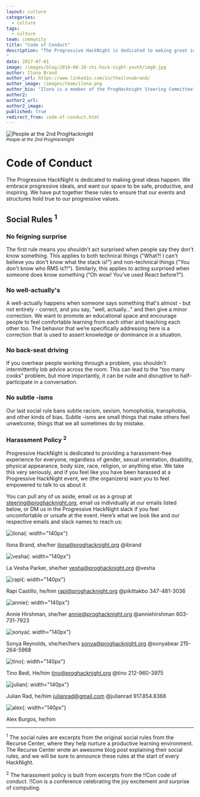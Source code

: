 ```yaml
---
layout: culture
categories:
  - culture
tags:
  - culture
team: community
title: "Code of Conduct"
description: "The Progressive HackNight is dedicated to making great ideas happen. We embrace progressive ideals, and want our space to be safe, productive, and inspiring. We have put together these rules to ensure that our events and structures hold true to our progressive values.
"
date: 2017-07-01
image: /images/blog/2016-08-18-chi-hack-night-youth/img0.jpg
author: Ilona Brand
author_url: https://www.linkedin.com/in/theilonabrand/
author_image: /images/team/ilona.png
author_bio: "Ilona is a member of the ProgHacknight Steering Committee"
author2:
author2_url:
author2_image:
published: true
redirect_from: code-of-conduct.html
---
```


<p class="text-center"><img src="/images/culture/code-of-conduct.png" alt="People at the 2nd ProgHacknight" class="img-thumbnail"/><br />

<small>
    <em>People at the 2nd ProgHacknight</em>
</small>
</p>


# Code of Conduct
The Progressive HackNight is dedicated to making great ideas happen. We embrace progressive ideals, and want our space to be safe, productive, and inspiring. We have put together these rules to ensure that our events and structures hold true to our progressive values.

## Social Rules <sup>1</sup>

### No feigning surprise
The first rule means you shouldn't act surprised when people say they don't know something. This applies to both technical things ("What?! I can't believe you don't know what the stack is!") and non-technical things ("You don't know who RMS is?!"). Similarly, this applies to acting surprised when someone does know something (“Oh wow! You’ve used React before?”).

### No well-actually's
A well-actually happens when someone says something that's almost - but not entirely - correct, and you say, "well, actually…" and then give a minor correction. We want to promote an educational space and encourage people to feel comfortable learning from each other and teaching each other too. The behavior that we’re specifically addressing here is a correction that is used to assert knowledge or dominance in a situation.

### No back-seat driving
If you overhear people working through a problem, you shouldn't intermittently lob advice across the room. This can lead to the "too many cooks" problem, but more importantly, it can be rude and disruptive to half-participate in a conversation.

### No subtle -isms
Our last social rule bans subtle racism, sexism, homophobia, transphobia, and other kinds of bias. Subtle -isms are small things that make others feel unwelcome, things that we all sometimes do by mistake.

### Harassment Policy <sup>2</sup>
Progressive HackNight is dedicated to providing a harassment-free experience for everyone, regardless of gender, sexual orientation, disability, physical appearance, body size, race, religion, or anything else. We take this very seriously, and if you feel like you have been harassed at a Progressive HackNight event, we (the organizers) want you to feel empowered to talk to us about it.

You can pull any of us aside, email us as a group at steering@proghacknight.org, email us individually at our emails listed below, or DM us in the Progressive HackNight slack if you feel uncomfortable or unsafe at the event. Here’s what we look like and our respective emails and slack names to reach us:


![ilona](/images/team/ilona.png){: width="140px"}

Ilona Brand, she/her
ilona@proghacknight.org
@ibrand


![vesha](/images/team/vesha.png){: width="140px"}

La Vesha Parker, she/her
vesha@proghacknight.org
@vesha

![rapi](/images/team/rapi.png){: width="140px"}

Rapi Castillo, he/him
rapi@proghacknight.org
@pikittakbo
347-481-3036

![annie](/images/team/annie.png){: width="140px"}

Annie Hirshman, she/her
annie@proghacknight.org
@anniehirshman
603-731-7923

![sonya](/images/team/sonya.png){: width="140px"}

Sonya Reynolds, she/her/hers
sonya@proghacknight.org
@sonyabear
215-264-5968

![tino](/images/team/tino.png){: width="140px"}

Tino Bedi, He/him
tino@proghacknight.org
@tino
212-960-3975

![julian](/images/team/julian.png){: width="140px"}

Julian Rad, he/him
julianrad@gmail.com
@julianrad
917.854.8368

![alex](/images/team/alex.jpg){: width="140px"}

Alex Burgos, he/him

---
<sup>1</sup> The social rules are excerpts from the original social rules from the Recurse Center, where they help nurture a productive learning environment. The Recurse Center wrote an awesome blog post explaining their social rules, and we will be sure to announce these rules at the start of every HackNight.

<sup>2</sup> The harassment policy is built from excerpts from the !!Con code of conduct. !!Con is a conference celebrating the joy excitement and surprise of computing.
